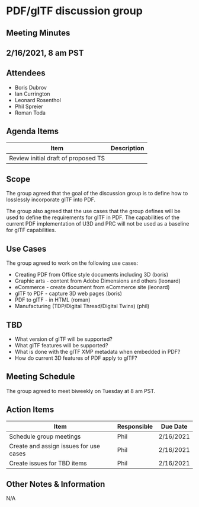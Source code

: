 # PDF/glTF discussion group
## Meeting Minutes
## **2/16/2021, 8 am PST** 

## Attendees
- Boris Dubrov
- Ian Currington
- Leonard Rosenthol
- Phil Spreier
- Roman Toda

## Agenda Items

| Item                                | Description               |
| ----------------------------------- | ------------------------- |
| Review initial draft of proposed TS |                           |

## Scope

The group agreed that the goal of the discussion group is to define how to losslessly incorporate glTF into PDF. 

The group also agreed that the use cases that the group defines will be used to define the requirements for glTF in PDF. The capabilities of the current PDF implementation of U3D and PRC will not be used as a baseline for glTF capabilities.

## Use Cases

The group agreed to work on the following use cases:

- Creating PDF from  Office style documents including 3D (boris)
- Graphic arts - content from Adobe Dimensions and others (leonard)
- eCommerce - create document from eCommerce site (leonard)
- glTF to PDF - capture 3D web pages (boris)
- PDF to glTF - in HTML (roman)
- Manufacturing (TDP/Digital Thread/Digital Twins) (phil)

## TBD

- What version of glTF will be supported?
- What glTF features will be supported?
- What is done with the glTF XMP metadata when embedded in PDF?
- How do current 3D features of PDF apply to glTF?

## Meeting Schedule
The group agreed to meet biweekly on Tuesday at 8 am PST.

## Action Items

| Item | Responsible | Due Date |
| ---- | ----------- | -------- |
| Schedule group meetings | Phil | 2/16/2021 |
| Create and assign issues for use cases | Phil | 2/16/2021 |
| Create issues for TBD items | Phil | 2/16/2021 |

## Other Notes & Information
N/A
